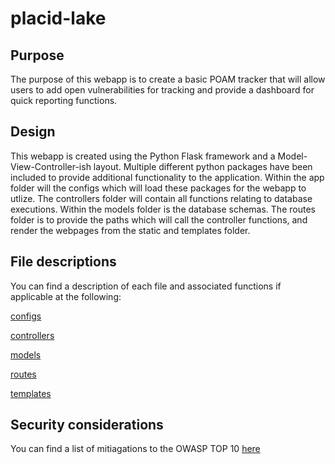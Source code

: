 # placid-lake

## Purpose
The purpose of this webapp is to create a basic POAM tracker that will allow users to add open vulnerabilities for tracking and provide a dashboard for quick reporting functions.

## Design
This webapp is created using the Python Flask framework and a Model-View-Controller-ish layout. Multiple different python packages have been included to provide additional functionality to the application. Within the app folder will the configs which will load these packages for the webapp to utlize. The controllers folder will contain all functions relating to database executions. Within the models folder is the database schemas. The routes folder is to provide the paths which will call the controller functions, and render the webpages from the static and templates folder.

## File descriptions
You can find a description of each file and associated functions if applicable at the following:

[configs](docs/CONFIGS.md)

[controllers](docs/CONTROLLERS.md)

[models](docs/MODELS.md)

[routes](docs/ROUTES.md)

[templates](docs/TEMPLATES.md)


## Security considerations
You can find a list of mitiagations to the OWASP TOP 10 [here](docs/OWASP.md)
